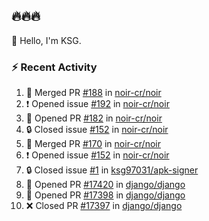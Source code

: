 ## 🔥🔥🔥
👋 Hello, I'm KSG.  

### ⚡ Recent Activity
<!--START_SECTION:activity-->
1. 🎉 Merged PR [#188](https://github.com/noir-cr/noir/pull/188) in [noir-cr/noir](https://github.com/noir-cr/noir)
2. ❗ Opened issue [#192](https://github.com/noir-cr/noir/issues/192) in [noir-cr/noir](https://github.com/noir-cr/noir)
3. 💪 Opened PR [#182](https://github.com/noir-cr/noir/pull/182) in [noir-cr/noir](https://github.com/noir-cr/noir)
4. 🔒 Closed issue [#152](https://github.com/noir-cr/noir/issues/152) in [noir-cr/noir](https://github.com/noir-cr/noir)
5. 🎉 Merged PR [#170](https://github.com/noir-cr/noir/pull/170) in [noir-cr/noir](https://github.com/noir-cr/noir)
6. ❗ Opened issue [#152](https://github.com/noir-cr/noir/issues/152) in [noir-cr/noir](https://github.com/noir-cr/noir)
7. 🔒 Closed issue [#1](https://github.com/ksg97031/apk-signer/issues/1) in [ksg97031/apk-signer](https://github.com/ksg97031/apk-signer)
8. 💪 Opened PR [#17420](https://github.com/django/django/pull/17420) in [django/django](https://github.com/django/django)
9. 💪 Opened PR [#17398](https://github.com/django/django/pull/17398) in [django/django](https://github.com/django/django)
10. ❌ Closed PR [#17397](https://github.com/django/django/pull/17397) in [django/django](https://github.com/django/django)
<!--END_SECTION:activity-->
